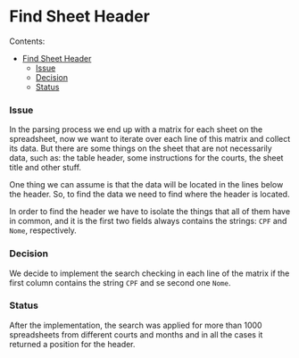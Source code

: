# Find Sheet Header

Contents:
- [Find Sheet Header](#find-sheet-header)
    - [Issue](#issue)
    - [Decision](#decision)
    - [Status](#status)


### Issue

In the parsing process we end up with a matrix for each sheet on the spreadsheet, now we want to iterate over each line of this matrix and collect its data. But there are some things on the sheet that are not necessarily data, such as: the table header, some instructions for the courts, the sheet title and other stuff.

One thing we can assume is that the data will be located in the lines below the header. So, to find the data we need to find where the header is located.

In order to find the header we have to isolate the things that all of them have in common, and it is the first two fields always contains the strings: `CPF` and `Nome`, respectively. 

### Decision

We decide to implement the search checking in each line of the matrix if the first column contains the string `CPF` and se second one `Nome`.  

### Status

After the implementation, the search was applied for more than 1000 spreadsheets from different courts and months and in all the cases it returned a position for the header.


